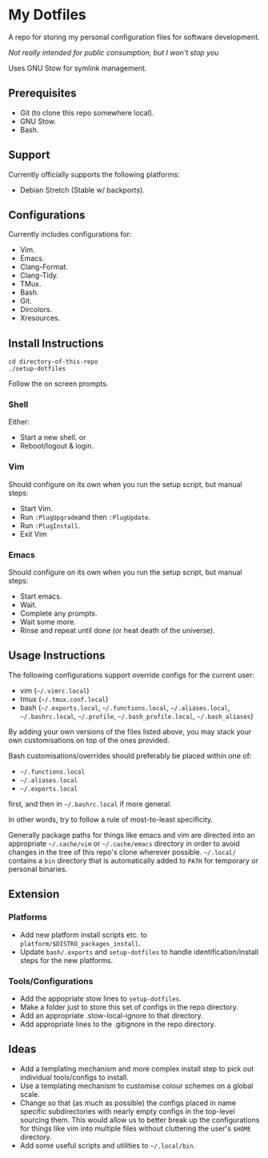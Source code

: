 # My Dotfiles
A repo for storing my personal configuration files for software development.

*Not really intended for public consumption, but I won't stop you*

Uses GNU Stow for symlink management.

## Prerequisites
 * Git (to clone this repo somewhere local).
 * GNU Stow.
 * Bash.

## Support
Currently officially supports the following platforms:
 * Debian Stretch (Stable w/ backports).

## Configurations
Currently includes configurations for:
 * Vim.
 * Emacs.
 * Clang-Format.
 * Clang-Tidy.
 * TMux.
 * Bash.
 * Git.
 * Dircolors.
 * Xresources.

## Install Instructions
```shell
cd directory-of-this-repo
./setup-dotfiles
```
Follow the on screen prompts.

### Shell
Either:
 * Start a new shell.
or
 * Reboot/logout & login.

### Vim
Should configure on its own when you run the setup script, but manual steps:

 * Start Vim.
 * Run `:PlugUpgrade`and then `:PlugUpdate`.
 * Run `:PlugInstall`.
 * Exit Vim

### Emacs
Should configure on its own when you run the setup script, but manual steps:

 * Start emacs.
 * Wait.
 * Complete any prompts.
 * Wait some more.
 * Rinse and repeat until done (or heat death of the universe).

## Usage Instructions
The following configurations support override configs for the current user:
 * vim (`~/.vimrc.local`)
 * tmux (`~/.tmux.conf.local`)
 * bash (`~/.exports.local`, `~/.functions.local`, `~/.aliases.local`,
   `~/.bashrc.local`, `~/.profile`, `~/.bash_profile.local`,
   `~/.bash_aliases`)

By adding your own versions of the files listed above, you may stack
your own customisations on top of the ones provided.

Bash customisations/overrides should preferably be placed within one of:

 * `~/.functions.local`
 * `~/.aliases.local`
 * `~/.exports.local`

first, and then in `~/.bashrc.local` if more general.

In other words, try to follow a rule of most-to-least specificity.

Generally package paths for things like emacs and vim are directed into an
appropriate `~/.cache/vim` or `~/.cache/emacs` directory in order to avoid
changes in the tree of this repo's clone wherever possible. `~/.local/`
contains a `bin` directory that is automatically added to `PATH` for temporary
or personal binaries.

## Extension
### Platforms
 * Add new platform install scripts etc. to `platform/$DISTRO_packages_install`.
 * Update `bash/.exports` and `setup-dotfiles` to handle identification/install
   steps for the new platforms.

### Tools/Configurations
 * Add the appopriate stow lines to `setup-dotfiles`.
 * Make a folder just to store this set of configs in the repo directory.
 * Add an appropriate .stow-local-ignore to that directory.
 * Add appropriate lines to the .gitignore in the repo directory.

## Ideas
 * Add a templating mechanism and more complex install step to pick out
   individual tools/configs to install.
 * Use a templating mechanism to customise colour schemes on a global scale.
 * Change so that (as much as possible) the configs placed in name specific
   subdirectories with nearly empty configs in the top-level sourcing them.
   This would allow us to better break up the configurations for things like vim
   into multiple files without cluttering the user's `$HOME` directory.
 * Add some useful scripts and utilities to `~/.local/bin`.

